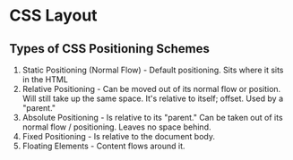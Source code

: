 # CSS Layout

## Types of CSS Positioning Schemes
1. Static Positioning (Normal Flow) - Default positioning. Sits where it sits in the HTML
2. Relative Positioning - Can be moved out of its normal flow or position. Will still take up the same space. It's relative to itself; offset. Used by a "parent."
3. Absolute Positioning - Is relative to its "parent." Can be taken out of its normal flow / positioning. Leaves no space behind.
4. Fixed Positioning - Is relative to the document body.
5. Floating Elements - Content flows around it.